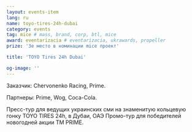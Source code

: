 ```yaml
---
layout: events-item
lang: ru
name: toyo-tires-24h-dubai
category: events
tag: mice # mass, brand, corp, btl, mice
award: eventarizacia # eventarizacia, ukrawards, propeller
prize: '3е место в номинации mice проект'

title: 'TOYO Tires 24h Dubai'

og-image: ''
---
```


Заказчик: Chervonenko Racing, Prime.

Партнеры: Prime, Wog, Coca-Cola.

Пресс-тур для  ведущих украинских сми на знаменитую кольцевую гонку TOYO TIRES 24h, в Дубаи, ОАЭ
Промо-тур для  победителей новогодней акции ТМ PRIME.
